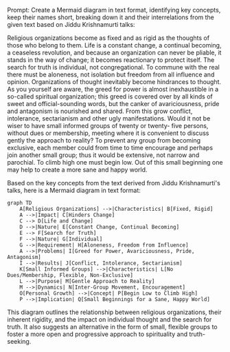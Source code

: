 Prompt: 
Create a Mermaid diagram in text format, identifying key concepts, keep their names short, breaking down it and their interrelations from the given text based on Jiddu Krishnamurti talks:

Religious organizations become as fixed and as rigid as the thoughts of those who belong to them. Life is a constant change, a continual becoming, a ceaseless revolution, and because an organization can never be pliable, it stands in the way of change; it becomes reactionary to protect itself. The search for truth is individual, not congregational. To commune with the real there must be aloneness, not isolation but freedom from all influence and opinion. Organizations of thought inevitably become hindrances to thought.
 As you yourself are aware, the greed for power is almost inexhaustible in a so-called spiritual organization; this greed is covered over by all kinds of sweet and official-sounding words, but the canker of avariciousness, pride and antagonism is nourished and shared. From this grow conflict, intolerance, sectarianism and other ugly manifestations.
 Would it not be wiser to have small informed groups of twenty or twenty- five persons, without dues or membership, meeting where it is convenient to discuss gently the approach to reality? To prevent any group from becoming exclusive, each member could from time to time encourage and perhaps join another small group; thus it would be extensive, not narrow and parochial.
 To climb high one must begin low. Out of this small beginning one may help to create a more sane and happy world.

Based on the key concepts from the text derived from Jiddu Krishnamurti's talks, here is a Mermaid diagram in text format:

```mermaid
graph TD
    A[Religious Organizations] -->|Characteristics| B[Fixed, Rigid]
    A -->|Impact| C[Hinders Change]
    C --> D[Life and Change]
    D -->|Nature| E[Constant Change, Continual Becoming]
    E --> F[Search for Truth]
    F -->|Nature| G[Individual]
    G -->|Requirement| H[Aloneness, Freedom from Influence]
    A -->|Problems| I[Greed for Power, Avariciousness, Pride, Antagonism]
    I -->|Results| J[Conflict, Intolerance, Sectarianism]
    K[Small Informed Groups] -->|Characteristics| L[No Dues/Membership, Flexible, Non-Exclusive]
    L -->|Purpose| M[Gentle Approach to Reality]
    M -->|Dynamics| N[Inter-Group Movement, Encouragement]
    O[Personal Growth] -->|Concept| P[Begin Low to Climb High]
    P -->|Implication| Q[Small Beginnings for a Sane, Happy World]
```

This diagram outlines the relationship between religious organizations, their inherent rigidity, and the impact on individual thought and the search for truth. It also suggests an alternative in the form of small, flexible groups to foster a more open and progressive approach to spirituality and truth-seeking.